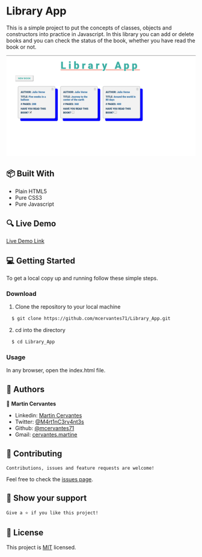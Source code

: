 # Library App

This is a simple project to put the concepts of classes, objects and constructors into practice in Javascript. In this library you can add or delete books and you can check the status of the book, whether you have read the book or not.

![screenshot](./Screenshot.png)

## :package: Built With

- Plain HTML5
- Pure CSS3
- Pure Javascript

## :mag: Live Demo

[Live Demo Link](https://rawcdn.githack.com/mcervantes71/Library_App/feature/build_app/index.html)

## :computer: Getting Started

To get a local copy up and running follow these simple steps.


### Download

1) Clone the repository to your local machine

```sh
  $ git clone https://github.com/mcervantes71/Library_App.git
```

2) cd into the directory

```sh
  $ cd Library_App
```

### Usage

In any browser, open the index.html file.

## :busts_in_silhouette: Authors

👤 **Martin Cervantes**

- Linkedin: [Martin Cervantes](https://www.linkedin.com/in/cervantesmartin/)
- Twitter: [@M4rt1nC3rv4nt3s](https://twitter.com/M4rt1nC3rv4nt3s)
- Github: [@mcervantes71](https://github.com/mcervantes71)
- Gmail: [cervantes.martine](mailto:cervantes.martine@gmail.com)

## 🤝 Contributing

    Contributions, issues and feature requests are welcome!

Feel free to check the [issues page](../../issues).

## :star2: Show your support

    Give a ⭐️ if you like this project!

## 📝 License

This project is [MIT](lic.url) licensed.
